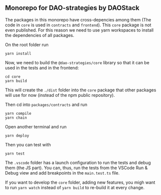 ## Monorepo for DAO-strategies by DAOStack

The packages in this monorepo have cross-depencies among them (The code in `core` is used in `contracts` and `frontend`). This `core` package is not even published. For this reason we need to use yarn workspaces to install the dependencies of all packages.

On the root folder run

```
yarn install
```

Now, we need to build the `@dao-strategies/core` library so that it can be used in the tests and in the frontend:

```
cd core
yarn build
```

This will create the `./dist` folder into the `core` package that other packages will use for now (instead of the npm public repository).

Then cd into `packages/contracts` and run

```
yarn compile
yarn chain
```

Open another terminal and run

```
yarn deploy
```

Then you can test with

```
yarn test
```

The `.vscode` folder has a launch configuration to run the tests and debug them (the JS part). You can, thus, run the tests from the VSCode Run & Debug view and add breakpoints in the `main.test.ts` file.

If you want to develop the `core` folder, adding new features, you migh want to run `yarn watch` instead of `yarn build` to re-build it at every change.
